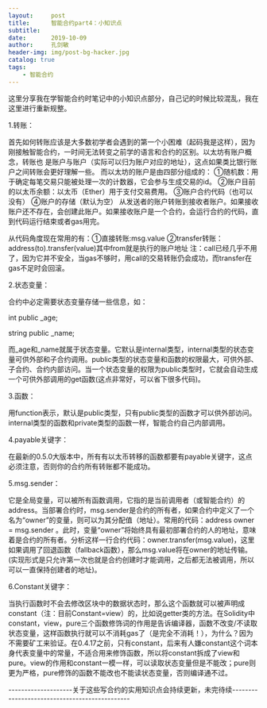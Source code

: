 ```yaml
---
layout:     post
title:      智能合约part4：小知识点
subtitle:   
date:       2019-10-09
author:     孔剑敏
header-img: img/post-bg-hacker.jpg
catalog: true
tags:
    - 智能合约
---
```

这里分享我在学智能合约时笔记中的小知识点部分，自己记的时候比较混乱，我在这里进行重新规整。

1.转账：

首先如何转账应该是大多数初学者会遇到的第一个小困难（起码我是这样），因为刚接触智能合约，一时间无法转变之前学的语言和合约的区别。以太坊有账户概念，转账也
是账户与账户（实际可以归为账户对应的地址），这点如果类比银行账户之间转账会更好理解一些。
而以太坊的账户是由四部分组成的：
①随机数：用于确定每笔交易只能被处理一次的计数器，它会参与生成交易的id。
②账户目前的以太币余额：以太币（Ether）用于支付交易费用。
③账户合约代码（也可以没有）
④账户的存储（默认为空）
从发送者的账户转账到接收者账户。如果接收账户还不存在，会创建此账户。如果接收账户是一个合约，会运行合约的代码，直到代码运行结束或者gas用完。

从代码角度现在常用的有：①直接转账:msg.value  ②transfer转账：address(to).transfer(value)其中from就是执行的账户地址
注：call已经几乎不用了，因为它并不安全，当gas不够时，用call的交易转账仍会成功，而transfer在gas不足时会回滚。

2.状态变量：

合约中必定需要状态变量存储一些信息，如：

int public _age;  

string public _name;

而_age和_name就属于状态变量。它默认是internal类型，internal类型的状态变量可供外部和子合约调用。public类型的状态变量和函数的权限最大，可供外部、子合约、合约内部访问。当一个状态变量的权限为public类型时，它就会自动生成一个可供外部调用的get函数(这点非常好，可以省下很多代码)。

3.函数：

用function表示，默认是public类型，只有public类型的函数才可以供外部访问。internal类型的函数和private类型的函数一样，智能合约自己内部调用。

4.payable关键字：

在最新的0.5.0大版本中，所有有以太币转移的函数都要有payable关键字，这点必须注意，否则你的合约所有转账都不能成功。

5.msg.sender：

它是全局变量，可以被所有函数调用，它指的是当前调用者（或智能合约）的address。当部署合约时，msg.sender是合约的所有者，如果合约中定义了一个名为“owner”的变量，则可以为其分配值（地址）。常用的代码：address owner = msg.sender 。此时，变量“owner”将始终具有最初部署合约的人的地址，意味着是合约的所有者。分析这样一行合约代码：owner.transfer(msg.value)，这里如果调用了回退函数（fallback函数），那么msg.value将在owner的地址传输。(实现形式是只允许第一次也就是合约创建时才能调用，之后都无法被调用，所以可以一直保持创建者的地址)。

6.Constant关键字：

当执行函数时不会去修改区块中的数据状态时，那么这个函数就可以被声明成constant（注：目前Constant=view）的，比如说getter类的方法。在Solidity中constant，view，pure三个函数修饰词的作用是告诉编译器，函数不改变/不读取状态变量，这样函数执行就可以不消耗gas了（是完全不消耗！），为什么？因为不需要矿工来验证。在0.4.17之前，只有constant，后来有人嫌constant这个词本身代表变量中的常量，不适合用来修饰函数，所以将constant拆成了view和pure。view的作用和constant一模一样，可以读取状态变量但是不能改；pure则更为严格，pure修饰的函数不能改也不能读状态变量，否则编译通不过。

--------------------关于这些写合约的实用知识点会持续更新，未完待续----------------------------------------------
